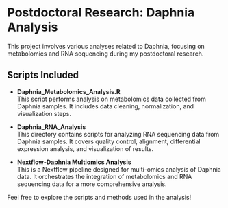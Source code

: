 # Postdoctoral Research: Daphnia Analysis

This project involves various analyses related to Daphnia, focusing on metabolomics and RNA sequencing during my postdoctoral research.

## Scripts Included

- **Daphnia_Metabolomics_Analysis.R**  
  This script performs analysis on metabolomics data collected from Daphnia samples. It includes data cleaning, normalization, and visualization steps.

- **Daphnia_RNA_Analysis**  
  This directory contains scripts for analyzing RNA sequencing data from Daphnia samples. It covers quality control, alignment, differential expression analysis, and visualization of results.

- **Nextflow-Daphnia Multiomics Analysis**  
  This is a Nextflow pipeline designed for multi-omics analysis of Daphnia data. It orchestrates the integration of metabolomics and RNA sequencing data for a more comprehensive analysis.

Feel free to explore the scripts and methods used in the analysis!
